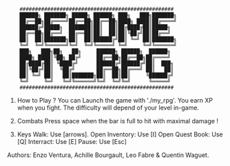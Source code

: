		##################################################
		██████╗ ███████╗ █████╗ ██████╗ ███╗   ███╗███████╗
		██╔══██╗██╔════╝██╔══██╗██╔══██╗████╗ ████║██╔════╝
		██████╔╝█████╗  ███████║██║  ██║██╔████╔██║█████╗
		██╔══██╗██╔══╝  ██╔══██║██║  ██║██║╚██╔╝██║██╔══╝
		██║  ██║███████╗██║  ██║██████╔╝██║ ╚═╝ ██║███████╗
		╚═╝  ╚═╝╚══════╝╚═╝  ╚═╝╚═════╝ ╚═╝     ╚═╝╚══════╝
		███╗   ███╗██╗   ██╗     ██████╗ ██████╗  ██████╗
		████╗ ████║╚██╗ ██╔╝     ██╔══██╗██╔══██╗██╔════╝
		██╔████╔██║ ╚████╔╝      ██████╔╝██████╔╝██║  ███╗
		██║╚██╔╝██║  ╚██╔╝       ██╔══██╗██╔═══╝ ██║   ██║
		██║ ╚═╝ ██║   ██║███████╗██║  ██║██║     ╚██████╔╝
		╚═╝     ╚═╝   ╚═╝╚══════╝╚═╝  ╚═╝╚═╝      ╚═════╝
		##################################################


1. How to Play ?
	You can Launch the game with './my_rpg'.
	You earn XP when you fight.
	The difficulty will depend of your level in-game.

2. Combats
	Press space when the bar is full to hit with maximal damage !

2. Keys
	Walk:
		Use [arrows].
	Open Inventory:
		Use [I]
	Open Quest Book:
		Use [Q]
	Interract:
		Use [E]
	Pause:
		Use [Esc]

Authors:
	Enzo Ventura, Achille Bourgault, Leo Fabre & Quentin Waguet.
